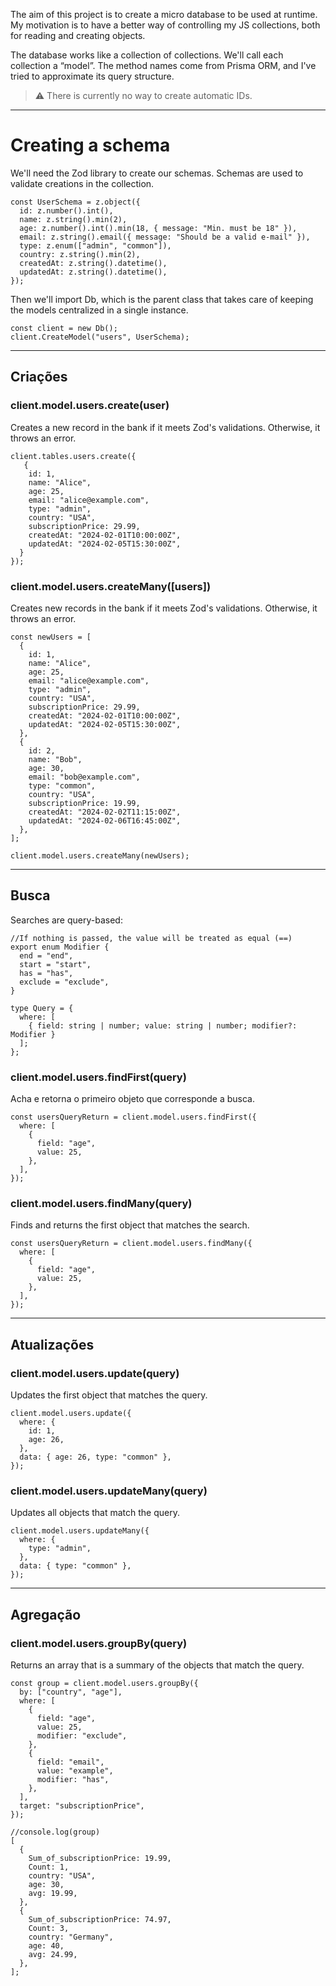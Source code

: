 The aim of this project is to create a micro database to be used at runtime.
My motivation is to have a better way of controlling my JS collections, both for reading and creating objects.

The database works like a collection of collections. We'll call each collection a “model”. The method names come from Prisma ORM, and I've tried to approximate its query structure.

> ⚠️ There is currently no way to create automatic IDs.

---

# Creating a schema

We'll need the Zod library to create our schemas. Schemas are used to validate creations in the collection.

```tsx
const UserSchema = z.object({
  id: z.number().int(),
  name: z.string().min(2),
  age: z.number().int().min(18, { message: "Min. must be 18" }),
  email: z.string().email({ message: "Should be a valid e-mail" }),
  type: z.enum(["admin", "common"]),
  country: z.string().min(2),
  createdAt: z.string().datetime(),
  updatedAt: z.string().datetime(),
});
```

Then we'll import Db, which is the parent class that takes care of keeping the models centralized in a single instance.

```tsx
const client = new Db();
client.CreateModel("users", UserSchema);
```

---

## Criações

### client.model.users.create(user)

Creates a new record in the bank if it meets Zod's validations. Otherwise, it throws an error.

```tsx
client.tables.users.create({
   {
    id: 1,
    name: "Alice",
    age: 25,
    email: "alice@example.com",
    type: "admin",
    country: "USA",
    subscriptionPrice: 29.99,
    createdAt: "2024-02-01T10:00:00Z",
    updatedAt: "2024-02-05T15:30:00Z",
  }
});

```

### client.model.users.createMany([users])

Creates new records in the bank if it meets Zod's validations. Otherwise, it throws an error.

```tsx
const newUsers = [
  {
    id: 1,
    name: "Alice",
    age: 25,
    email: "alice@example.com",
    type: "admin",
    country: "USA",
    subscriptionPrice: 29.99,
    createdAt: "2024-02-01T10:00:00Z",
    updatedAt: "2024-02-05T15:30:00Z",
  },
  {
    id: 2,
    name: "Bob",
    age: 30,
    email: "bob@example.com",
    type: "common",
    country: "USA",
    subscriptionPrice: 19.99,
    createdAt: "2024-02-02T11:15:00Z",
    updatedAt: "2024-02-06T16:45:00Z",
  },
];

client.model.users.createMany(newUsers);
```

---

## Busca

Searches are query-based:

```tsx
//If nothing is passed, the value will be treated as equal (==)
export enum Modifier {
  end = "end",
  start = "start",
  has = "has",
  exclude = "exclude",
}

type Query = {
  where: [
    { field: string | number; value: string | number; modifier?: Modifier }
  ];
};
```

### client.model.users.findFirst(query)

Acha e retorna o primeiro objeto que corresponde a busca.

```tsx
const usersQueryReturn = client.model.users.findFirst({
  where: [
    {
      field: "age",
      value: 25,
    },
  ],
});
```

### client.model.users.findMany(query)

Finds and returns the first object that matches the search.

```tsx
const usersQueryReturn = client.model.users.findMany({
  where: [
    {
      field: "age",
      value: 25,
    },
  ],
});
```

---

## Atualizações

### client.model.users.update(query)

Updates the first object that matches the query.

```tsx
client.model.users.update({
  where: {
    id: 1,
    age: 26,
  },
  data: { age: 26, type: "common" },
});
```

### client.model.users.updateMany(query)

Updates all objects that match the query.

```tsx
client.model.users.updateMany({
  where: {
    type: "admin",
  },
  data: { type: "common" },
});
```

---

## Agregação

### client.model.users.groupBy(query)

Returns an array that is a summary of the objects that match the query.

```tsx
const group = client.model.users.groupBy({
  by: ["country", "age"],
  where: [
    {
      field: "age",
      value: 25,
      modifier: "exclude",
    },
    {
      field: "email",
      value: "example",
      modifier: "has",
    },
  ],
  target: "subscriptionPrice",
});

//console.log(group)
[
  {
    Sum_of_subscriptionPrice: 19.99,
    Count: 1,
    country: "USA",
    age: 30,
    avg: 19.99,
  },
  {
    Sum_of_subscriptionPrice: 74.97,
    Count: 3,
    country: "Germany",
    age: 40,
    avg: 24.99,
  },
];
```
